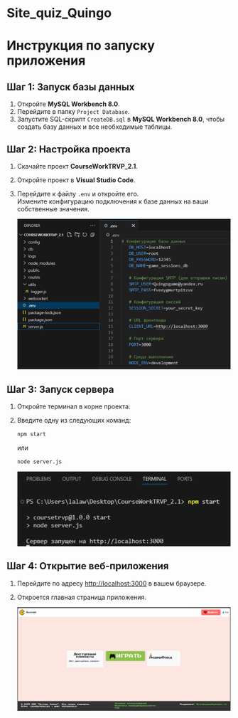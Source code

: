 # Site_quiz_Quingo

# Инструкция по запуску приложения

## Шаг 1: Запуск базы данных

1. Откройте **MySQL Workbench 8.0**.
2. Перейдите в папку `Project Database`.
3. Запустите SQL-скрипт `CreateDB.sql` в **MySQL Workbench 8.0**, чтобы создать базу данных и все необходимые таблицы.

## Шаг 2: Настройка проекта

1. Скачайте проект **CourseWorkTRVP_2.1**.
2. Откройте проект в **Visual Studio Code**.
3. Перейдите к файлу `.env` и откройте его.  
   Измените конфигурацию подключения к базе данных на ваши собственные значения.

   ![Редактирование файла .env](screenshoot/image1.png)

## Шаг 3: Запуск сервера

1. Откройте терминал в корне проекта.
2. Введите одну из следующих команд:

   ```bash
   npm start
   ```

   или

   ```bash
   node server.js
   ```

   ![Запуск сервера](screenshoot/image2.png)

## Шаг 4: Открытие веб-приложения

1. Перейдите по адресу [http://localhost:3000](http://localhost:3000) в вашем браузере.
2. Откроется главная страница приложения.

   ![Главная страница приложения](screenshoot/image3.png)
